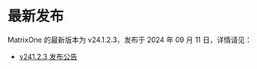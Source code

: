 # **最新发布**

MatrixOne 的最新版本为 v24.1.2.3，发布于 2024 年 09 月 11 日，详情请见：  

* [v241.2.3 发布公告](../Release-Notes/v24.1.2.3.md)
